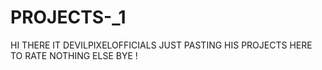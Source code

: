 # PROJECTS-_1
HI THERE IT DEVILPIXELOFFICIALS JUST PASTING HIS PROJECTS HERE TO RATE NOTHING ELSE BYE ! 
